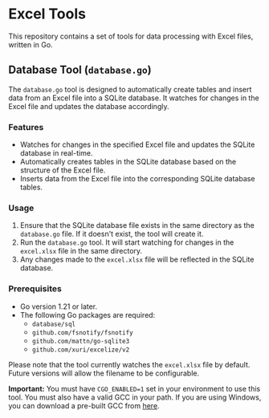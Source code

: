 # Excel Tools

This repository contains a set of tools for data processing with Excel files, written in Go.

## Database Tool (`database.go`)

The `database.go` tool is designed to automatically create tables and insert data from an Excel file into a SQLite database. It watches for changes in the Excel file and updates the database accordingly.

### Features

- Watches for changes in the specified Excel file and updates the SQLite database in real-time.
- Automatically creates tables in the SQLite database based on the structure of the Excel file.
- Inserts data from the Excel file into the corresponding SQLite database tables.

### Usage

1. Ensure that the SQLite database file exists in the same directory as the `database.go` file. If it doesn't exist, the tool will create it.
2. Run the `database.go` tool. It will start watching for changes in the `excel.xlsx` file in the same directory.
3. Any changes made to the `excel.xlsx` file will be reflected in the SQLite database.

### Prerequisites

- Go version 1.21 or later.
- The following Go packages are required:
  - `database/sql`
  - `github.com/fsnotify/fsnotify`
  - `github.com/mattn/go-sqlite3`
  - `github.com/xuri/excelize/v2`

Please note that the tool currently watches the `excel.xlsx` file by default. Future versions will allow the filename to be configurable.

**Important:** You must have `CGO_ENABLED=1` set in your environment to use this tool.
You must also have a valid GCC in your path. If you are using Windows, you can download a pre-built GCC from [here](https://jmeubank.github.io/tdm-gcc/).